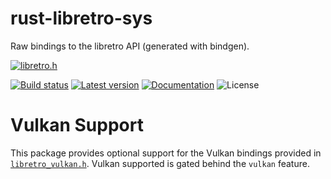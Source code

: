 rust-libretro-sys
=================

Raw bindings to the libretro API (generated with bindgen).

[![libretro.h](https://img.shields.io/badge/libretro.h-9f7d0c7-informational?logo=RetroArch)](https://github.com/libretro/RetroArch/blob/9f7d0c7/libretro-common/include/libretro.h)

[![Build status](https://img.shields.io/github/actions/workflow/status/max-m/rust-libretro/main.yaml?branch=master)](https://github.com/max-m/rust-libretro/actions)
[![Latest version](https://img.shields.io/crates/v/rust-libretro-sys.svg)](https://crates.io/crates/rust-libretro-sys)
[![Documentation](https://docs.rs/rust-libretro-sys/badge.svg)](https://docs.rs/rust-libretro-sys)
![License](https://img.shields.io/crates/l/rust-libretro-sys.svg)

Vulkan Support
==============

This package provides optional support for the Vulkan bindings
provided in [`libretro_vulkan.h`](https://github.com/libretro/RetroArch/blob/master/libretro-common/include/libretro_vulkan.h).
Vulkan supported is gated behind the `vulkan` feature.
